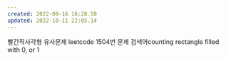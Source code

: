 ```yaml
---
created: 2022-09-16 16:28.50
updated: 2022-10-11 22:05.14
---
```

빨간직사각형
유사문제
leetcode 1504번 문제
검색어counting rectangle filled with 0, or 1

